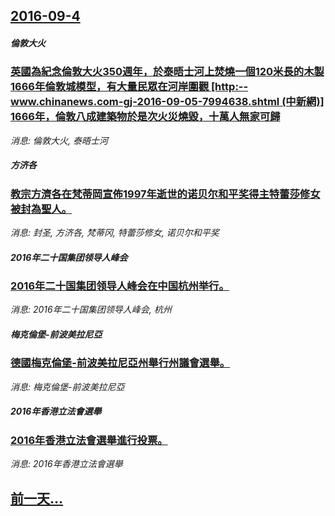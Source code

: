## [2016-09-4](/news/2016/09/4/index.md)

##### 倫敦大火
### [英國為紀念倫敦大火350週年，於泰晤士河上焚燒一個120米長的木製1666年倫敦城模型，有大量民眾在河岸圍觀 [http:--www.chinanews.com-gj-2016-09-05-7994638.shtml (中新網)] 1666年，倫敦八成建築物於是次火災燒毀，十萬人無家可歸](/news/2016/09/4/英國為紀念倫敦大火350週年-於泰晤士河上焚燒一個120米長的木製1666年倫敦城模型-有大量民眾在河岸圍觀-http.md)
_消息: 倫敦大火, 泰晤士河_

##### 方济各
### [教宗方濟各在梵蒂岡宣佈1997年逝世的诺贝尔和平奖得主特蕾莎修女被封為聖人。 ](/news/2016/09/4/教宗方濟各在梵蒂岡宣佈1997年逝世的诺贝尔和平奖得主特蕾莎修女被封為聖人.md)
_消息: 封圣, 方济各, 梵蒂冈, 特蕾莎修女, 诺贝尔和平奖_

##### 2016年二十国集团领导人峰会
### [2016年二十国集团领导人峰会在中国杭州举行。](/news/2016/09/4/2016年二十国集团领导人峰会在中国杭州举行.md)
_消息: 2016年二十国集团领导人峰会, 杭州_

##### 梅克倫堡-前波美拉尼亞
### [德國梅克倫堡-前波美拉尼亞州舉行州議會選舉。 ](/news/2016/09/4/德國梅克倫堡-前波美拉尼亞州舉行州議會選舉.md)
_消息: 梅克倫堡-前波美拉尼亞_

##### 2016年香港立法會選舉
### [2016年香港立法會選舉進行投票。 ](/news/2016/09/4/2016年香港立法會選舉進行投票.md)
_消息: 2016年香港立法會選舉_

## [前一天...](/news/2016/09/3/index.md)

